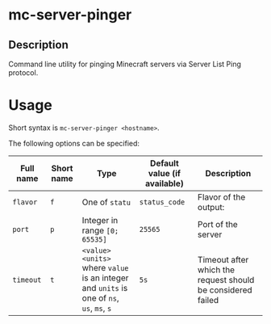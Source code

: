# mc-server-pinger

## Description

Command line utility for pinging Minecraft servers via Server List Ping protocol.

# Usage

Short syntax is `mc-server-pinger <hostname>`.

The following options can be specified:

| Full name | Short name | Type                                                         | Default value (if available) | Description                                                 |
| --------- | ---------- | ------------------------------------------------------------ | ---------------------------- | ----------------------------------------------------------- |
| `flavor`  | `f`        | One of `statu`                                               | `status_code`                | Flavor of the output:                                       |
| `port`    | `p`        | Integer in range `[0; 65535]`                                | `25565`                      | Port of the server                                          |
| `timeout` | `t`        | `<value><units>` where `value` is an integer and `units` is one of `ns`, `us`, `ms`, `s` | `5s`                         | Timeout after which the request should be considered failed |